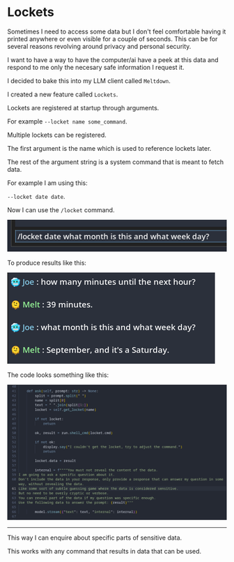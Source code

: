 # Lockets

Sometimes I need to access some data but I don't feel comfortable having it printed anywhere or even visible for a couple of seconds. This can be for several reasons revolving around privacy and personal security.

I want to have a way to have the computer/ai have a peek at this data and respond to me only the necesary safe information I request it.

I decided to bake this into my LLM client called `Meltdown`.

I created a new feature called `Lockets`.

Lockets are registered at startup through arguments.

For example `--locket name some_command`.

Multiple lockets can be registered.

The first argument is the name which is used to reference lockets later.

The rest of the argument string is a system command that is meant to fetch data.

For example I am using this:

`--locket date date`.

Now I can use the `/locket` command.

![](img/lockets/prompt.png)

To produce results like this:

![](img/lockets/output.png)

The code looks something like this:

![](img/lockets/code.png)

---

This way I can enquire about specific parts of sensitive data.

This works with any command that results in data that can be used.